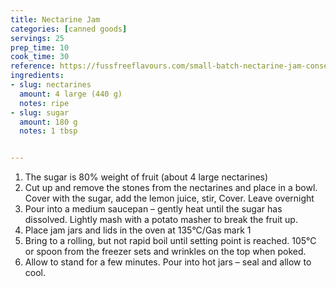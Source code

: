 ```yaml
---
title: Nectarine Jam
categories: [canned goods]
servings: 25
prep_time: 10
cook_time: 30
reference: https://fussfreeflavours.com/small-batch-nectarine-jam-conserve-method/
ingredients:
- slug: nectarines
  amount: 4 large (440 g)
  notes: ripe
- slug: sugar
  amount: 180 g
  notes: 1 tbsp


---
```


1. The sugar is 80% weight of fruit (about 4 large nectarines)
2. Cut up and remove the stones from the nectarines and place in a bowl. Cover with the sugar, add the lemon juice, stir, Cover. Leave overnight
3. Pour into a medium saucepan – gently heat until the sugar has dissolved. Lightly mash with a potato masher to break the fruit up.
4. Place jam jars and lids in the oven at 135°C/Gas mark 1
5. Bring to a rolling, but not rapid boil until setting point is reached. 105°C or spoon from the freezer sets and wrinkles on the top when poked.
6. Allow to stand for a few minutes. Pour into hot jars – seal and allow to cool.